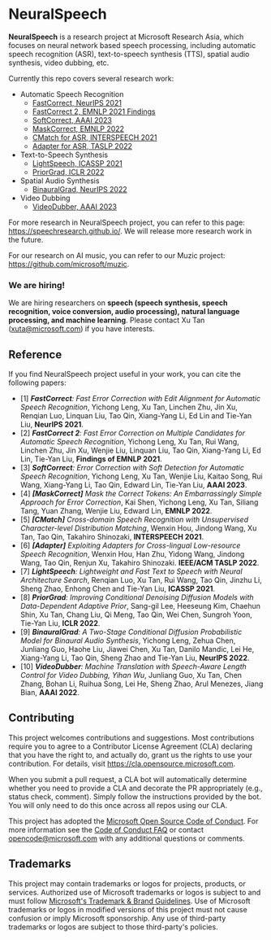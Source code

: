 # NeuralSpeech

**NeuralSpeech** is a research project at Microsoft Research Asia, which focuses on neural network based speech processing, including automatic speech recognition (ASR), text-to-speech synthesis (TTS), spatial audio synthesis, video dubbing, etc. 

Currently this repo covers several research work: 
* Automatic Speech Recognition
  + [FastCorrect, NeurIPS 2021](https://arxiv.org/abs/2105.03842) 
  + [FastCorrect 2, EMNLP 2021 Findings](https://arxiv.org/abs/2109.14420)
  + [SoftCorrect, AAAI 2023]() 
  + [MaskCorrect, EMNLP 2022](https://arxiv.org/abs/2211.13252)
  + [CMatch for ASR, INTERSPEECH 2021](https://arxiv.org/abs/2104.07491)
  + [Adapter for ASR, TASLP 2022](https://arxiv.org/abs/2105.11905)
* Text-to-Speech Synthesis
  + [LightSpeech, ICASSP 2021](https://arxiv.org/abs/2102.04040)
  + [PriorGrad, ICLR 2022](https://arxiv.org/abs/2106.06406)
* Spatial Audio Synthesis
  + [BinauralGrad, NeurIPS 2022](https://arxiv.org/abs/2205.14807)
* Video Dubbing
  + [VideoDubber, AAAI 2023]()


For more research in NeuralSpeech project, you can refer to this page: https://speechresearch.github.io/. We will release more research work in the future. 

For our research on AI music, you can refer to our Muzic project: https://github.com/microsoft/muzic.


### We are hiring! 
We are hiring researchers on **speech (speech synthesis, speech recognition, voice conversion, audio processing), natural language processing, and machine learning**. Please contact Xu Tan (xuta@microsoft.com) if you have interests. 

## Reference

If you find NeuralSpeech project useful in your work, you can cite the following papers:

* [1] ***FastCorrect**: Fast Error Correction with Edit Alignment for Automatic Speech Recognition*, Yichong Leng, Xu Tan, Linchen Zhu, Jin Xu, Renqian Luo, Linquan Liu, Tao Qin, Xiang-Yang Li, Ed Lin and Tie-Yan Liu, **NeurIPS 2021**.
* [2] ***FastCorrect 2**: Fast Error Correction on Multiple Candidates for Automatic Speech Recognition*, Yichong Leng, Xu Tan, Rui Wang, Linchen Zhu, Jin Xu, Wenjie Liu, Linquan Liu, Tao Qin, Xiang-Yang Li, Ed Lin, Tie-Yan Liu, **Findings of EMNLP 2021**.
* [3] ***SoftCorrect**: Error Correction with Soft Detection for Automatic Speech Recognition*, Yichong Leng, Xu Tan, Wenjie Liu, Kaitao Song, Rui Wang, Xiang-Yang Li, Tao Qin, Edward Lin, Tie-Yan Liu, **AAAI 2023**.
* [4] ***[MaskCorrect]** Mask the Correct Tokens: An Embarrassingly Simple Approach for Error Correction*, Kai Shen, Yichong Leng, Xu Tan, Siliang Tang, Yuan Zhang, Wenjie Liu, Edward Lin, **EMNLP 2022**.
* [5] ***[CMatch]*** *Cross-domain Speech Recognition with Unsupervised Character-level Distribution Matching*, Wenxin Hou, Jindong Wang, Xu Tan, Tao Qin, Takahiro Shinozaki, **INTERSPEECH 2021**.
* [6] ***[Adapter]*** *Exploiting Adapters for Cross-lingual Low-resource Speech Recognition*, Wenxin Hou, Han Zhu, Yidong Wang, Jindong Wang, Tao Qin, Renjun Xu, Takahiro Shinozaki. **IEEE/ACM TASLP 2022**.
* [7] ***LightSpeech**: Lightweight and Fast Text to Speech with Neural Architecture Search*, Renqian Luo, Xu Tan, Rui Wang, Tao Qin, Jinzhu Li, Sheng Zhao, Enhong Chen and Tie-Yan Liu, **ICASSP 2021**.
* [8] ***PriorGrad**: Improving Conditional Denoising Diffusion Models with Data-Dependent Adaptive Prior*, Sang-gil Lee, Heeseung Kim, Chaehun Shin, Xu Tan, Chang Liu, Qi Meng, Tao Qin, Wei Chen, Sungroh Yoon, Tie-Yan Liu, **ICLR 2022**.
* [9] ***BinauralGrad**: A Two-Stage Conditional Diffusion Probabilistic Model for Binaural Audio Synthesis*, Yichong Leng, Zehua Chen, Junliang Guo, Haohe Liu, Jiawei Chen, Xu Tan, Danilo Mandic, Lei He, Xiang-Yang Li, Tao Qin, Sheng Zhao and Tie-Yan Liu, **NeurIPS 2022**.
* [10] ***VideoDubber**: Machine Translation with Speech-Aware Length Control for Video Dubbing, Yihan Wu*, Junliang Guo, Xu Tan, Chen Zhang, Bohan Li, Ruihua Song,
Lei He, Sheng Zhao, Arul Menezes, Jiang Bian, **AAAI 2022**.


## Contributing

This project welcomes contributions and suggestions.  Most contributions require you to agree to a
Contributor License Agreement (CLA) declaring that you have the right to, and actually do, grant us
the rights to use your contribution. For details, visit https://cla.opensource.microsoft.com.

When you submit a pull request, a CLA bot will automatically determine whether you need to provide
a CLA and decorate the PR appropriately (e.g., status check, comment). Simply follow the instructions
provided by the bot. You will only need to do this once across all repos using our CLA.

This project has adopted the [Microsoft Open Source Code of Conduct](https://opensource.microsoft.com/codeofconduct/).
For more information see the [Code of Conduct FAQ](https://opensource.microsoft.com/codeofconduct/faq/) or
contact [opencode@microsoft.com](mailto:opencode@microsoft.com) with any additional questions or comments.

## Trademarks

This project may contain trademarks or logos for projects, products, or services. Authorized use of Microsoft 
trademarks or logos is subject to and must follow 
[Microsoft's Trademark & Brand Guidelines](https://www.microsoft.com/en-us/legal/intellectualproperty/trademarks/usage/general).
Use of Microsoft trademarks or logos in modified versions of this project must not cause confusion or imply Microsoft sponsorship.
Any use of third-party trademarks or logos are subject to those third-party's policies.
